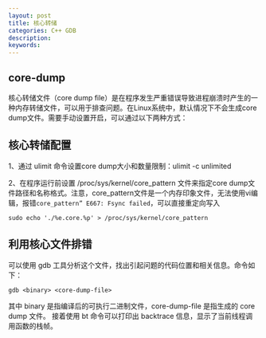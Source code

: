 ```yaml
---
layout: post
title: 核心转储
categories: C++ GDB
description: 
keywords: 
---
```



## core-dump

核心转储文件（core dump file）是在程序发生严重错误导致进程崩溃时产生的一种内存转储文件，可以用于排查问题。在Linux系统中，默认情况下不会生成core dump文件。需要手动设置开启，可以通过以下两种方式：


## 核心转储配置
1、通过 ulimit 命令设置core dump大小和数量限制：ulimit -c unlimited

2、在程序运行前设置 /proc/sys/kernel/core_pattern 文件来指定core dump文件路径和名称格式。注意，core_pattern文件是一个内存印象文件，无法使用vi编辑，报错`core_pattern” E667: Fsync failed`，可以直接重定向写入
```shell
sudo echo './%e.core.%p' > /proc/sys/kernel/core_pattern
```

## 利用核心文件排错
可以使用 gdb 工具分析这个文件，找出引起问题的代码位置和相关信息。命令如下：
```shell
gdb <binary> <core-dump-file>
```
其中 binary 是指编译后的可执行二进制文件，core-dump-file 是指生成的 core dump 文件。
接着使用 bt 命令可以打印出 backtrace 信息，显示了当前线程调用函数的栈帧。
